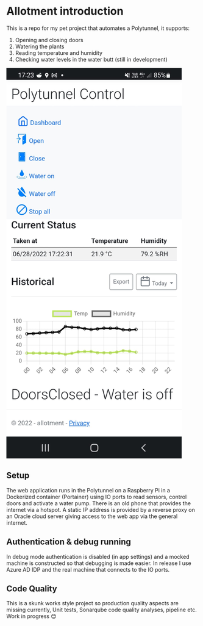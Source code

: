 # Allotment introduction 
This is a repo for my pet project that automates a Polytunnel, it supports:
1. Opening and closing doors
2. Watering the plants
3. Reading temperature and humidity 
3. Checking water levels in the water butt (still in development)

![Screenshot](screen-shots/app-pic.jpg) 

## Setup
The web application runs in the Polytunnel on a Raspberry Pi in a Dockerized container (Portainer) using IO ports to read sensors, control doors and activate a water pump. There is an old phone that provides the internet via a hotspot. A static IP address is provided by a reverse proxy on an Oracle cloud server giving access to the web app via the general internet.
## Authentication & debug running
In debug mode authentication is disabled (in app settings) and a mocked machine is constructed so that debugging is made easier. In release I use Azure AD IDP and the real machine that connects to the IO ports.
## Code Quality
This is a skunk works style project so production quality aspects are missing currently, Unit tests, Sonarqube code quality analyses, pipeline etc.  Work in progress 😊

